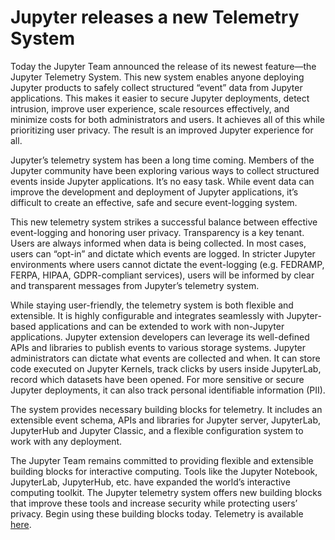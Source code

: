 # Jupyter releases a new Telemetry System

Today the Jupyter Team announced the release of its newest feature—the Jupyter Telemetry System. This new system enables anyone deploying Jupyter products to safely collect structured “event” data from Jupyter applications. This makes it easier to secure Jupyter deployments, detect intrusion, improve user experience, scale resources effectively, and minimize costs for both administrators and users. It achieves all of this while prioritizing user privacy. The result is an improved Jupyter experience for all. 

Jupyter’s telemetry system has been a long time coming. Members of the Jupyter community have been exploring various ways to collect structured events inside Jupyter applications. It’s no easy task. While event data can improve the development and deployment of Jupyter applications, it’s difficult to create an effective, safe and secure event-logging system. 

This new telemetry system strikes a successful balance between effective event-logging and honoring user privacy. Transparency is a key tenant. Users are always informed when data is being collected. In most cases, users can “opt-in” and dictate which events are logged. In stricter Jupyter environments where users cannot dictate the event-logging (e.g. FEDRAMP, FERPA, HIPAA, GDPR-compliant services), users will be informed by clear and transparent messages from Jupyter’s telemetry system. 

While staying user-friendly, the telemetry system is both flexible and extensible. It is highly configurable and integrates seamlessly with Jupyter-based applications and can be extended to work with non-Jupyter applications. Jupyter extension developers can leverage its well-defined APIs and libraries to publish events to various storage systems. Jupyter administrators can dictate what events are collected and when. It can store code executed on Jupyter Kernels, track clicks by users inside JupyterLab, record which datasets have been opened. For more sensitive or secure Jupyter deployments, it can also track personal identifiable information (PII). 

The system provides necessary building blocks for telemetry. It includes an extensible event schema, APIs and libraries for Jupyter server, JupyterLab, JupyterHub and Jupyter Classic, and a flexible configuration system to work with any deployment.

The Jupyter Team remains committed to providing flexible and extensible building blocks for interactive computing. Tools like the Jupyter Notebook, JupyterLab, JupyterHub, etc. have expanded the world’s interactive computing toolkit. The Jupyter telemetry system offers new building blocks that improve these tools and increase security while protecting users’ privacy. Begin using these building blocks today. Telemetry is available [here](https://github.com/jupyter/telemetry). 